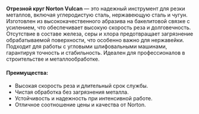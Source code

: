 **Отрезной круг Norton Vulcan** — это надежный инструмент для резки металлов, включая углеродистую сталь, нержавеющую сталь и чугун. Изготовлен из высококачественного абразива на бакелитовой связке с усилением, что обеспечивает высокую скорость реза и долговечность. Отсутствие в составе железа, серы и хлора предотвращает загрязнение обрабатываемой поверхности, что особенно важно для нержавейки. Подходит для работы с угловыми шлифовальными машинами, гарантируя точность и стабильность. Идеален для профессионалов в строительстве и металлообработке.

#### Преимущества:

- Высокая скорость реза и длительный срок службы.
- Чистая обработка без загрязнения металла.
- Устойчивость и надежность при интенсивной работе.
- Отличное соотношение цены и качества от Norton.
